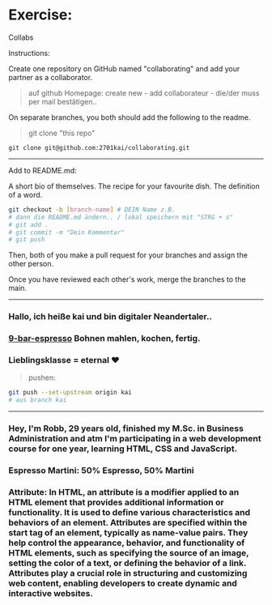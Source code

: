 # Exercise:

Collabs

Instructions:

   Create one repository on GitHub named "collaborating" and add your partner as a collaborator.
   > auf github Homepage: create new - add collaborateur - die/der muss per mail bestätigen..

   On separate branches, you both should add the following to the readme.
   > git clone "this repo"

   `git clone git@github.com:2701kai/collaborating.git`

   ---

   Add to README.md:

   A short bio of themselves.
        The recipe for your favourite dish.
        The definition of a word.

```bash
git checkout -b [branch-name] # DEIN Name z.B. 
# dann die README.md ändern.. / lokal speichern mit "STRG + s"
# git add .
# git commit -m "Dein Kommentar"
# git push

```

   Then, both of you make a pull request for your branches and assign the other person.

   Once you have reviewed each other's work, merge the branches to the main.

   ---


### Hallo, ich heiße kai und bin digitaler Neandertaler..

### [9-bar-espresso](https://www.elbgoldshop.com/products/neunbar-1kg-espresso) Bohnen mahlen, kochen, fertig.

### Lieblingsklasse = eternal &#10084;

> pushen:

```bash
git push --set-upstream origin kai
# aus branch kai
```

---

### Hey, **I'm Robb**, 29 years old, finished my M.Sc. in Business Administration and atm I'm participating in a web development course for one year, learning HTML, CSS and JavaScript.

### **Espresso Martini:** 50% Espresso, 50% Martini

### **Attribute:** In HTML, an attribute is a modifier applied to an HTML element that provides additional information or functionality. It is used to define various characteristics and behaviors of an element. Attributes are specified within the start tag of an element, typically as name-value pairs. They help control the appearance, behavior, and functionality of HTML elements, such as specifying the source of an image, setting the color of a text, or defining the behavior of a link. Attributes play a crucial role in structuring and customizing web content, enabling developers to create dynamic and interactive websites.

